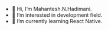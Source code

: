 - 👋 Hi, I’m Mahantesh.N.Hadimani.
- 👀 I’m interested in development field.
- 🌱 I’m currently learning React Native.


<!---
mahaahaadi/mahaahaadi is a ✨ special ✨ repository because its `README.md` (this file) appears on your GitHub profile.
You can click the Preview link to take a look at your changes.
--->
